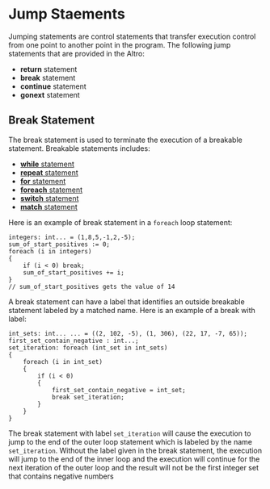 # Jump Staements

Jumping statements are control statements that transfer execution control from one point to another point in the program. The following jump statements that are provided in the Altro:

* **return** statement
* **break** statement
* **continue** statement
* **gonext** statement

## Break Statement

The break statement is used to terminate the execution of a breakable statement. Breakable statements includes:

* [**while** statement](StatementLoop.md)
* [**repeat** statement](StatementLoop.md)
* [**for** statement](StatementLoop.md)
* [**foreach** statement](StatementLoop.md)
* [**switch** statement](StatementSwitch.md)
* [**match** statement](StatementMatch.md)

Here is an example of break statement in a `foreach` loop statement:
```altro
integers: int... = (1,8,5,-1,2,-5);
sum_of_start_positives := 0;
foreach (i in integers)
{
    if (i < 0) break;
    sum_of_start_positives += i;
}
// sum_of_start_positives gets the value of 14
```
A break statement can have a label that identifies an outside breakable statement labeled by a matched name. Here is an example of a break with label:
```altro
int_sets: int... ... = ((2, 102, -5), (1, 306), (22, 17, -7, 65));
first_set_contain_negative : int...;
set_iteration: foreach (int_set in int_sets)
{
    foreach (i in int_set)
    {
        if (i < 0)
        {
            first_set_contain_negative = int_set;
            break set_iteration;
        }
    }
}
```
The break statement with label `set_iteration` will cause the execution to jump to the end of the outer loop statement which is labeled by the name `set_iteration`. Without the label given in the break statement, the execution will jump to the end of the inner loop and the execution will continue for the next iteration of the outer loop and the result will not be the first integer set that contains negative numbers 

